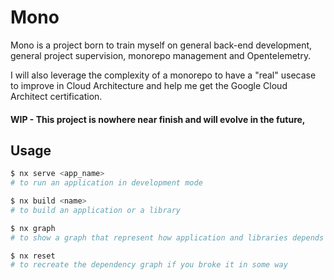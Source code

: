 # Mono

Mono is a project born to train myself on general back-end development, general project supervision, monorepo management and Opentelemetry.

I will also leverage the complexity of a monorepo to have a "real" usecase to improve in Cloud Architecture and help me get the Google Cloud Architect certification.

#### WIP - This project is nowhere near finish and will evolve in the future,

## Usage

```sh
$ nx serve <app_name>
# to run an application in development mode
```

```sh
$ nx build <name>
# to build an application or a library
```

```sh
$ nx graph
# to show a graph that represent how application and libraries depends on each other
```

```sh
$ nx reset
# to recreate the dependency graph if you broke it in some way
```
